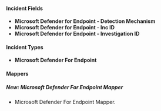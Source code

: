 
#### Incident Fields
- **Microsoft Defender for Endpoint - Detection Mechanism**
- **Microsoft Defender for Endpoint - Inc ID**
- **Microsoft Defender for Endpoint - Investigation ID**

#### Incident Types
- **Microsoft Defender For Endpoint**

#### Mappers
##### New: Microsoft Defender For Endpoint Mapper
- Microsoft Defender For Endpoint Mapper.
